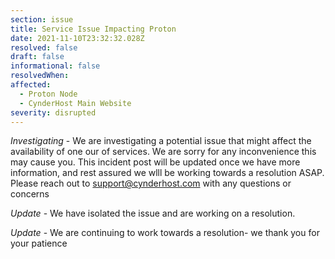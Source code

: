 ```yaml
---
section: issue
title: Service Issue Impacting Proton
date: 2021-11-10T23:32:32.028Z
resolved: false
draft: false
informational: false
resolvedWhen: 
affected:
  - Proton Node
  - CynderHost Main Website 
severity: disrupted
---
```

*Investigating* - We are investigating a potential issue that might affect the availability of one our of services. We are sorry for any inconvenience this may cause you. This incident post will be updated once we have more information, and rest assured we wlll be working towards a resolution ASAP. Please reach out to support@cynderhost.com with any questions or concerns

*Update* - We have isolated the issue and are working on a resolution.

*Update* - We are continuing to work towards a resolution- we thank you for your patience 

